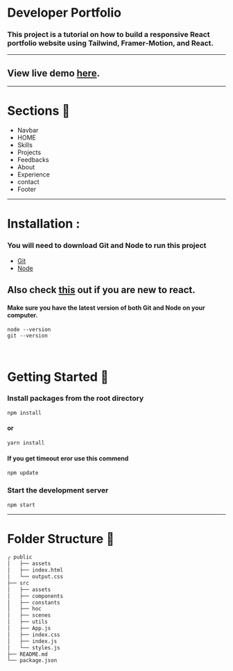 # Developer Portfolio

### This project is a tutorial on how to build a responsive React portfolio website using Tailwind, Framer-Motion, and React.

---


## View live demo [here](http://rafaziportfolio.ir/).

---

# Sections :bookmark:

- Navbar
- HOME
- Skills
- Projects
- Feedbacks
- About
- Experience
- contact
- Footer


---

# Installation :

### You will need to download Git and Node to run this project

- [Git](https://git-scm.com/downloads)
- [Node](https://nodejs.org/en/download/)

## Also check [this](https://reactjs.org/docs/create-a-new-react-app.html) out if you are new to react.

#### Make sure you have the latest version of both Git and Node on your computer.

```
node --version
git --version
```

<br />

# Getting Started :dart:


### Install packages from the root directory

```
npm install
```

#### or

```
yarn install
```

#### If you get timeout eror use this commend

```
npm update
```

### Start the development server

```
npm start
```

---

# Folder Structure :open_file_folder:

```bash
╭ public
│   ├── assets
│   ├── index.html
│   └── output.css
├── src
│   ├── assets
│   ├── components
│   ├── constants
│   ├── hoc
│   ├── scenes
│   ├── utils
│   ├── App.js
│   ├── index.css
│   ├── index.js
│   └── styles.js
├── README.md
└── package.json
```
